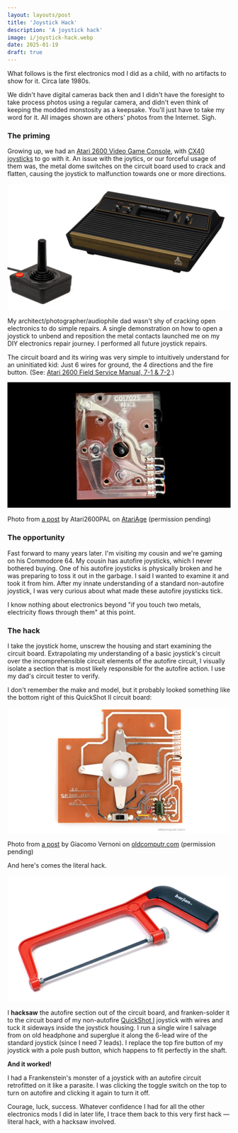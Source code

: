 ```yaml
---
layout: layouts/post
title: 'Joystick Hack'
description: 'A joystick hack'
image: i/joystick-hack.webp
date: 2025-01-19
draft: true
---
```


What follows is the first electronics mod I did as a child, with no artifacts to
show for it. Circa late 1980s.

We didn't have digital cameras back then and I didn't have the foresight to take
process photos using a regular camera, and didn't even think of keeping the
modded monstosity as a keepsake. You'll just have to take my word for it. All
images shown are others' photos from the Internet. Sigh.

### The priming

Growing up, we had an [Atari 2600 Video Game Console][1], with
[CX40 joysticks][2] to go with it. An issue with the joytics, or our forceful
usage of them was, the metal dome switches on the circuit board used to crack
and flatten, causing the joystick to malfunction towards one or more directions.

[1]: https://en.wikipedia.org/wiki/Atari_2600
[2]: https://en.wikipedia.org/wiki/Atari_CX40_joystick

<p class="center zoomable">
  <img src="i/atari-and-joystick.webp" alt="An Atari 2600 Video Game Console and a CX40 joystick standing next to it">
</p>

My architect/photographer/audiophile dad wasn't shy of cracking open electronics
to do simple repairs. A single demonstration on how to open a joystick to unbend
and reposition the metal contacts launched me on my DIY electronics repair
journey. I performed all future joystick repairs.

The circuit board and its wiring was very simple to intuitively understand for
an uninitiated kid: Just 6 wires for ground, the 4 directions and the fire
button. (See: [Atari 2600 Field Service Manual, 7-1 & 7-2][3].)

[3]: https://archive.org/details/atari-2600-field-service-manual/page/n125/mode/2up

<p class="center zoomable">
  <img src="i/atari-cx40-pcb.webp" alt="The circuit board of an Atari CX40 joystick">
</p>

<p class="meta">Photo from <a href="https://forums.atariage.com/topic/346435-identify-if-cx40-is-genuine/#comment-5189662">a post</a> by Atari2600PAL on <a href="https://atariage.com/">AtariAge</a> (permission pending)</p>

### The opportunity

Fast forward to many years later. I'm visiting my cousin and we're gaming on his
Commodore 64. My cousin has autofire joysticks, which I never bothered buying.
One of his autofire joysticks is physically broken and he was preparing to toss
it out in the garbage. I said I wanted to examine it and took it from him.
After my innate understanding of a standard non-autofire joystick, I was very
curious about what made these autofire joysticks tick.

I know nothing about electronics beyond "if you touch two metals, electricity
flows through them" at this point.

### The hack

I take the joystick home, unscrew the housing and start examining the circuit
board. Extrapolating my understanding of a basic joystick's circuit over the
incomprehensible circuit elements of the autofire circuit, I visually isolate
a section that is most likely responsible for the autofire action. I use my
dad's circuit tester to verify.

I don't remember the make and model, but it probably looked something like the
bottom right of this QuickShot II circuit board:

<p class="center zoomable">
  <img src="i/quickshot-ii-pcb.webp" alt="The circuit board of a QuickShot II joystick">
</p>

<p class="meta">Photo from <a href="https://www.oldcomputr.com/spectravideo-quickshot-ii-1983/">a post</a> by Giacomo Vernoni on <a href="https://www.oldcomputr.com/">oldcomputr.com</a> (permission pending)</p>

And here's comes the literal hack.

<p class="center zoomable">
  <img src="i/hacksaw.webp" alt="A hacksaw with a red handle">
</p>

I **hacksaw** the autofire section out of the circuit board, and franken-solder
it to the circuit board of my non-autofire [QuickShot I][4] joystick with wires
and tuck it sideways inside the joystick housing. I run a single wire I salvage
from on old headphone and superglue it along the 6-lead wire of the standard
joystick (since I need 7 leads). I replace the top fire button of my joystick
with a pole push button, which happens to fit perfectly in the shaft.

[4]: https://www.c64-wiki.com/wiki/Quickshot

**And it worked!**

I had a Frankenstein's monster of a joystick with an autofire circuit
retrofitted on it like a parasite. I was clicking the toggle switch on the top
to turn on autofire and clicking it again to turn it off.

Courage, luck, success. Whatever confidence I had for all the other electronics
mods I did in later life, I trace them back to this very first hack &mdash;
literal hack, with a hacksaw involved.

<!--
https://www.petervis.com/Sinclair/Commodore_Atari_Sinclair_Spectrum_Joystick/Commodore_Atari_Sinclair_Spectrum_Joystick_Inside.html
https://www.vintagecaravanspares.com.au/product-details/1149
-->
